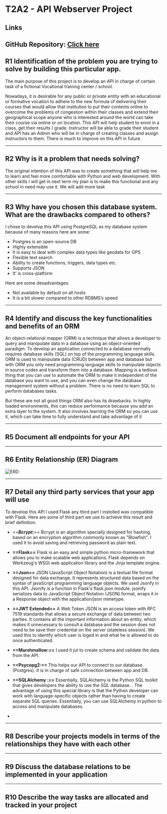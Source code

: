 # T2A2 - API Webserver Project

## Links

**GitHub Repository:** [Click here](https://github.com/ngupange/training_centre_app)
---
## R1 Identification of the problem you are trying to solve by building this particular app.


The main purpose of this project is to develop an API in charge of certain task of a fictional Vocational training center / school.

Nowadays, it is desirable for any public or private entity with an educational or formative vocation to adhere to the new formula of delivering their courses that would allow that institution to put their contents online to overcome the problems of congestion within their classes and extend their geographical scope anyone who is interested around the world can take their course via online or on location.
This API will help student to enrol in a class, get their results / grade. Instructor will be able to grade their student and API has an Admin who will be in charge of creating classes and assign instructors to them. There is much to improve on this API in future. 

---
## R2 Why is it a problem that needs solving?


The original intention of this API was to create something that will help me to learn and feel more comfortable with Python and web development. With other skills I will get in next term my plan is to make this functional and any school in need may use it. We will add more task 

---
## R3 Why have you chosen this database system. What are the drawbacks compared to others?


I chose to develop this API using PostgreSQL as my database system because of many reasons here are some:  

- Postgres is an open-source DB
- Highly extensible
- It is easy to deal with complex data types like geodata for GPS
- Flexible text search 
- Ability to create functions, triggers, data types etc. 
- Supports JSON 
- It’ is cross-platform 

Here are some desadvantages:

- Not available by default on all hosts 
- It is a bit slower compared to other RDBMS’s speed

---
## R4 Identify and discuss the key functionalities and benefits of an ORM


An object-relational mapper (ORM) is a technique that allows a developer to query and manipulate data in a database using an object-oriented paradigm. To develop an application connected to a database normally requires database skills (SQL) on top of the programming language skills.
ORM is used to manipulate data (CRUD) between app and database but with ORM you only need programming language skills to manipulate objects in source codes and transform them into a database. Mapping is a tedious thing that you can use to automate the ORM to make it independent of the database you want to use, and you can even change the database management system without a problem. There is no need to learn SQL to perform databases tasks.

But these are not all good things ORM also has its drawbacks. In highly loaded environments, this can reduce performance because you add an extra layer to the system. It also involves learning the ORM so you can use it, which can take time to fully understand and take advantage of it

---
## R5 Document all endpoints for your API



---
## R6 Entity Relationship (ER) Diagram


![ERD](docs/erd.png)


---
## R7 Detail any third party services that your app will use

To develop this API I used Flask any third part I instolled was compatible with Flask. Here are some of third part we use to achieve this result and brief definition.

- ==***Bcrypt:***== Bcrypt is an algorithm specially designed for hashing, based on an encryption algorithm commonly known as "Blowfish". I used it to avoid saving and retreiving password as plain text. 
- **==Flask==** Flask is an easy and simple python micro-framework that allows you to make scalable web applications. Flask depends on Werkzeug's WSGI web application library and the Jinja template engine.
- **==Json==** JSON (JavaScript Object Notation) is a textual file format designed for data exchange. It represents structured data based on the syntax of javaScript programming language objects.  We used Jsonfy in this API. Jsonify is a function in Flask's flask.json module. jsonify serializes data to JavaScript Object Notation (JSON) format, wraps it in a Response object with the application/json mimetype.
- **==JWT Extended==** A Web Token JSON is an access token with RFC 7519 standards that allows a secure exchange of data between two parties. It contains all the important information about an entity, which makes it unnecessary to consult a database and the session does not need to be save their credential on the server (stateless session). We used this to identify which user is loged in and what he is allowed to do once authenticated.
- **==Marshmallow:==**  I used it jut to create schema and validate the data from the API.
- **==Psycopg2:==** This helps our API to connect to our database (Postgres). It is in charge of safe connection between app and DB.
- **==SQLAlchemy :==** Essentially, SQLAlchemy is the Python SQL toolkit that gives developers the ability to use the SQL database. . The advantage of using this special library is that the Python developer can work with language-specific objects rather than having to create separate SQL queries. Essentially, you can use SQLAlchemy in python to access and manipulate databases.

- 
---
## R8 Describe your projects models in terms of the relationships they have with each other



---
## R9 Discuss the database relations to be implemented in your application




---
## R10 Describe the way tasks are allocated and tracked in your project


